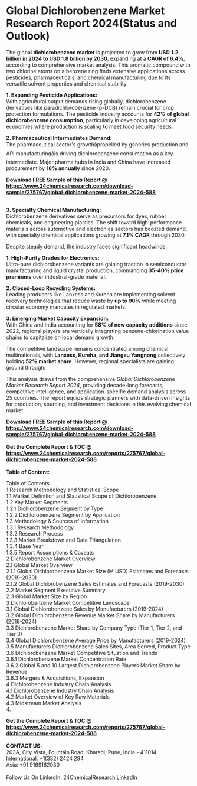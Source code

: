 <h1>Global Dichlorobenzene Market Research Report 2024(Status and Outlook)</h1><p>The global <strong>dichlorobenzene market</strong> is projected to grow from <strong>USD 1.2 billion in 2024 to USD 1.8 billion by 2030</strong>, expanding at a <strong>CAGR of 6.4%</strong>, according to comprehensive market analysis. This aromatic compound with two chlorine atoms on a benzene ring finds extensive applications across pesticides, pharmaceuticals, and chemical manufacturing due to its versatile solvent properties and chemical stability.</p><p><strong>1. Expanding Pesticide Applications:</strong><br>
With agricultural output demands rising globally, dichlorobenzene derivatives like paradichlorobenzene (p-DCB) remain crucial for crop protection formulations. The pesticide industry accounts for <strong>42% of global dichlorobenzene consumption</strong>, particularly in developing agricultural economies where production is scaling to meet food security needs.</p><p><strong>2. Pharmaceutical Intermediates Demand:</strong><br>
The pharmaceutical sector's growthâpropelled by generics production and API manufacturingâis driving dichlorobenzene consumption as a key intermediate. Major pharma hubs in India and China have increased procurement by <strong>18% annually</strong> since 2020.</p><div><b>Download FREE Sample of this Report @ 
            <a href="https://www.24chemicalresearch.com/download-sample/275767/global-dichlorobenzene-market-2024-588">
            https://www.24chemicalresearch.com/download-sample/275767/global-dichlorobenzene-market-2024-588</a></b></div><br><p><strong>3. Specialty Chemical Manufacturing:</strong><br>
Dichlorobenzene derivatives serve as precursors for dyes, rubber chemicals, and engineering plastics. The shift toward high-performance materials across automotive and electronics sectors has boosted demand, with specialty chemical applications growing at <strong>7.1% CAGR</strong> through 2030.</p><p>Despite steady demand, the industry faces significant headwinds:</p><p><strong>1. High-Purity Grades for Electronics:</strong><br>
Ultra-pure dichlorobenzene variants are gaining traction in semiconductor manufacturing and liquid crystal production, commanding <strong>35-40% price premiums</strong> over industrial-grade material.</p><p><strong>2. Closed-Loop Recycling Systems:</strong><br>
Leading producers like Lanxess and Kureha are implementing solvent recovery technologies that reduce waste by <strong>up to 90%</strong> while meeting circular economy mandates in regulated markets.</p><p><strong>3. Emerging Market Capacity Expansion:</strong><br>
With China and India accounting for <strong>58% of new capacity additions</strong> since 2022, regional players are vertically integrating benzene-chlorination value chains to capitalize on local demand growth.</p><p>The competitive landscape remains concentrated among chemical multinationals, with <strong>Lanxess, Kureha, and Jiangsu Yangnong</strong> collectively holding <strong>52% market share</strong>. However, regional specialists are gaining ground through:</p><p>This analysis draws from the comprehensive <em>Global Dichlorobenzene Market Research Report 2024</em>, providing decade-long forecasts, competitive intelligence, and application-specific demand analysis across 25 countries. The report equips strategic planners with data-driven insights for production, sourcing, and investment decisions in this evolving chemical market.</p><div><b>Download FREE Sample of this Report @ 
            <a href="https://www.24chemicalresearch.com/download-sample/275767/global-dichlorobenzene-market-2024-588">
            https://www.24chemicalresearch.com/download-sample/275767/global-dichlorobenzene-market-2024-588</a></b></div><br><div><b>Get the Complete Report & TOC @ 
            <a href="https://www.24chemicalresearch.com/reports/275767/global-dichlorobenzene-market-2024-588">
            https://www.24chemicalresearch.com/reports/275767/global-dichlorobenzene-market-2024-588</a></b></div><br>
            <b>Table of Content:</b><p>Table of Contents<br />
1 Research Methodology and Statistical Scope<br />
1.1 Market Definition and Statistical Scope of Dichlorobenzene<br />
1.2 Key Market Segments<br />
1.2.1 Dichlorobenzene Segment by Type<br />
1.2.2 Dichlorobenzene Segment by Application<br />
1.3 Methodology & Sources of Information<br />
1.3.1 Research Methodology<br />
1.3.2 Research Process<br />
1.3.3 Market Breakdown and Data Triangulation<br />
1.3.4 Base Year<br />
1.3.5 Report Assumptions & Caveats<br />
2 Dichlorobenzene Market Overview<br />
2.1 Global Market Overview<br />
2.1.1 Global Dichlorobenzene Market Size (M USD) Estimates and Forecasts (2019-2030)<br />
2.1.2 Global Dichlorobenzene Sales Estimates and Forecasts (2019-2030)<br />
2.2 Market Segment Executive Summary<br />
2.3 Global Market Size by Region<br />
3 Dichlorobenzene Market Competitive Landscape<br />
3.1 Global Dichlorobenzene Sales by Manufacturers (2019-2024)<br />
3.2 Global Dichlorobenzene Revenue Market Share by Manufacturers (2019-2024)<br />
3.3 Dichlorobenzene Market Share by Company Type (Tier 1, Tier 2, and Tier 3)<br />
3.4 Global Dichlorobenzene Average Price by Manufacturers (2019-2024)<br />
3.5 Manufacturers Dichlorobenzene Sales Sites, Area Served, Product Type<br />
3.6 Dichlorobenzene Market Competitive Situation and Trends<br />
3.6.1 Dichlorobenzene Market Concentration Rate<br />
3.6.2 Global 5 and 10 Largest Dichlorobenzene Players Market Share by Revenue<br />
3.6.3 Mergers & Acquisitions, Expansion<br />
4 Dichlorobenzene Industry Chain Analysis<br />
4.1 Dichlorobenzene Industry Chain Analysis<br />
4.2 Market Overview of Key Raw Materials<br />
4.3 Midstream Market Analysis<br />
4.</p><div><b>Get the Complete Report & TOC @ 
            <a href="https://www.24chemicalresearch.com/reports/275767/global-dichlorobenzene-market-2024-588">
            https://www.24chemicalresearch.com/reports/275767/global-dichlorobenzene-market-2024-588</a></b></div><br><b>CONTACT US:</b><br>
            203A, City Vista, Fountain Road, Kharadi, Pune, India - 411014<br>
            International: +1(332) 2424 294<br>
            Asia: +91 9169162030 <br><br>
            Follow Us On LinkedIn: <a href="https://www.linkedin.com/company/24chemicalresearch/">24ChemicalResearch LinkedIn</a>